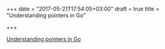 +++
date = "2017-05-21T17:54:05+03:00"
draft = true
title = "Understanding pointers in Go"

+++

<p><a href="https://golangbot.com/pointers">Understanding pointers in Go</a></p>